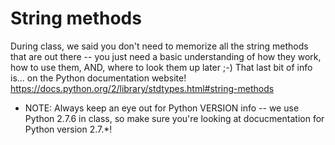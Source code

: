# String methods

During class, we said you don't need to memorize all the string methods that are out there -- you just need a basic understanding of how they work, how to use them, AND, where to look them up later ;-)  That last bit of info is... on the Python documentation website!
https://docs.python.org/2/library/stdtypes.html#string-methods

* NOTE: Always keep an eye out for Python VERSION info -- we use Python 2.7.6 in class, so make sure you're looking at docucmentation for Python version 2.7.*!
